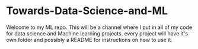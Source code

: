 # Towards-Data-Science-and-ML
Welcome to my ML repo. This will be a channel where I put in all of my code for data science and Machine learning projects. every project will have it's own folder and possibly a README for instructions on how to use it. 
